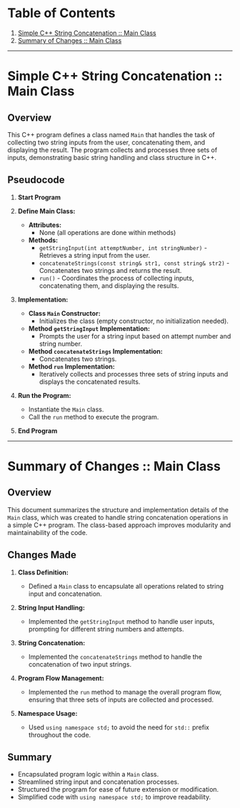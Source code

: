 # Table of Contents

1. [Simple C++ String Concatenation :: Main Class](#simple-c-string-concatenation--main-class)
2. [Summary of Changes :: Main Class](#summary-of-changes--main-class)

---

# Simple C++ String Concatenation :: Main Class

## Overview

This C++ program defines a class named `Main` that handles the task of collecting two string inputs from the user, concatenating them, and displaying the result. The program collects and processes three sets of inputs, demonstrating basic string handling and class structure in C++.

## Pseudocode

1. **Start Program**

2. **Define Main Class:**
   - **Attributes:**
      - None (all operations are done within methods)
   - **Methods:**
      - `getStringInput(int attemptNumber, int stringNumber)` - Retrieves a string input from the user.
      - `concatenateStrings(const string& str1, const string& str2)` - Concatenates two strings and returns the result.
      - `run()` - Coordinates the process of collecting inputs, concatenating them, and displaying the results.

3. **Implementation:**
   - **Class `Main` Constructor:**
      - Initializes the class (empty constructor, no initialization needed).
   - **Method `getStringInput` Implementation:**
      - Prompts the user for a string input based on attempt number and string number.
   - **Method `concatenateStrings` Implementation:**
      - Concatenates two strings.
   - **Method `run` Implementation:**
      - Iteratively collects and processes three sets of string inputs and displays the concatenated results.

4. **Run the Program:**
   - Instantiate the `Main` class.
   - Call the `run` method to execute the program.

5. **End Program**

---

# Summary of Changes :: Main Class

## Overview

This document summarizes the structure and implementation details of the `Main` class, which was created to handle string concatenation operations in a simple C++ program. The class-based approach improves modularity and maintainability of the code.

## Changes Made

1. **Class Definition:**
   - Defined a `Main` class to encapsulate all operations related to string input and concatenation.

2. **String Input Handling:**
   - Implemented the `getStringInput` method to handle user inputs, prompting for different string numbers and attempts.

3. **String Concatenation:**
   - Implemented the `concatenateStrings` method to handle the concatenation of two input strings.

4. **Program Flow Management:**
   - Implemented the `run` method to manage the overall program flow, ensuring that three sets of inputs are collected and processed.

5. **Namespace Usage:**
   - Used `using namespace std;` to avoid the need for `std::` prefix throughout the code.

## Summary

- Encapsulated program logic within a `Main` class.
- Streamlined string input and concatenation processes.
- Structured the program for ease of future extension or modification.
- Simplified code with `using namespace std;` to improve readability.
